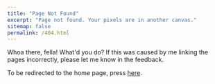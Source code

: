 ```yaml
---
title: "Page Not Found"
excerpt: "Page not found. Your pixels are in another canvas."
sitemap: false
permalink: /404.html
---
```


Whoa there, fella! What'd you do? If this was caused by me linking the pages incorrectly, please let me know in the feedback.

To be redirected to the home page, press [here](https://AkashCherukuri.github.io/home/).

